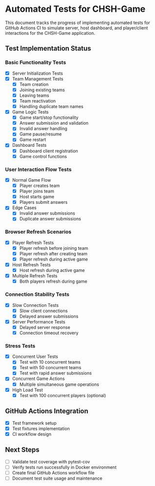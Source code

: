 # Automated Tests for CHSH-Game

This document tracks the progress of implementing automated tests for GitHub Actions CI to simulate server, host dashboard, and player/client interactions for the CHSH-Game application.

## Test Implementation Status

### Basic Functionality Tests
- [x] Server Initialization Tests
- [x] Team Management Tests
  - [x] Team creation
  - [x] Joining existing teams
  - [x] Leaving teams
  - [x] Team reactivation
  - [x] Handling duplicate team names
- [x] Game Logic Tests
  - [x] Game start/stop functionality
  - [x] Answer submission and validation
  - [x] Invalid answer handling
  - [x] Game pause/resume
  - [x] Game restart
- [x] Dashboard Tests
  - [x] Dashboard client registration
  - [x] Game control functions

### User Interaction Flow Tests
- [x] Normal Game Flow
  - [x] Player creates team
  - [x] Player joins team
  - [x] Host starts game
  - [x] Players submit answers
- [x] Edge Cases
  - [x] Invalid answer submissions
  - [x] Duplicate answer submissions

### Browser Refresh Scenarios
- [x] Player Refresh Tests
  - [x] Player refresh before joining team
  - [x] Player refresh after creating team
  - [x] Player refresh during active game
- [x] Host Refresh Tests
  - [x] Host refresh during active game
- [x] Multiple Refresh Tests
  - [x] Both players refresh during game

### Connection Stability Tests
- [x] Slow Connection Tests
  - [x] Slow client connections
  - [x] Delayed answer submissions
- [x] Server Performance Tests
  - [x] Delayed server response
  - [x] Connection timeout recovery

### Stress Tests
- [x] Concurrent User Tests
  - [x] Test with 10 concurrent teams
  - [x] Test with 50 concurrent teams
  - [x] Test with rapid answer submissions
- [x] Concurrent Game Actions
  - [x] Multiple simultaneous game operations
- [x] High Load Test
  - [x] Test with 100 concurrent players (optional)

## GitHub Actions Integration
- [x] Test framework setup
- [x] Test fixtures implementation
- [x] CI workflow design

## Next Steps
- [ ] Validate test coverage with pytest-cov
- [ ] Verify tests run successfully in Docker environment
- [ ] Create final GitHub Actions workflow file
- [ ] Document test suite usage and maintenance
